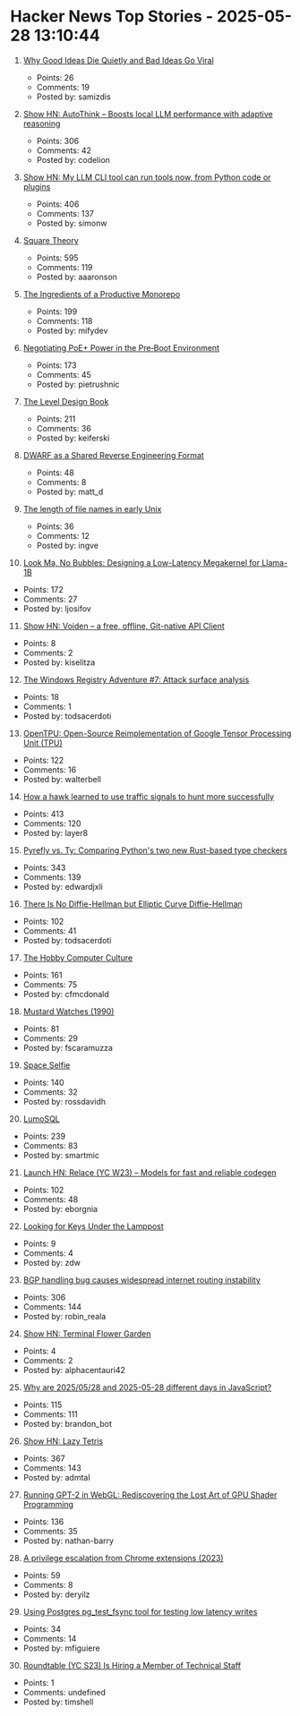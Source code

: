 # Hacker News Top Stories - 2025-05-28 13:10:44

1. [Why Good Ideas Die Quietly and Bad Ideas Go Viral](https://www.newyorker.com/books/under-review/why-good-ideas-die-quietly-and-bad-ideas-go-viral)
   - Points: 26
   - Comments: 19
   - Posted by: samizdis

2. [Show HN: AutoThink – Boosts local LLM performance with adaptive reasoning](undefined)
   - Points: 306
   - Comments: 42
   - Posted by: codelion

3. [Show HN: My LLM CLI tool can run tools now, from Python code or plugins](https://simonwillison.net/2025/May/27/llm-tools/)
   - Points: 406
   - Comments: 137
   - Posted by: simonw

4. [Square Theory](https://aaronson.org/blog/square-theory)
   - Points: 595
   - Comments: 119
   - Posted by: aaaronson

5. [The Ingredients of a Productive Monorepo](https://blog.swgillespie.me/posts/monorepo-ingredients/)
   - Points: 199
   - Comments: 118
   - Posted by: mifydev

6. [Negotiating PoE+ Power in the Pre‑Boot Environment](https://roderickkhan.com/posts/2025-05-16-poe-uefi-solution)
   - Points: 173
   - Comments: 45
   - Posted by: pietrushnic

7. [The Level Design Book](https://book.leveldesignbook.com)
   - Points: 211
   - Comments: 36
   - Posted by: keiferski

8. [DWARF as a Shared Reverse Engineering Format](https://lief.re/blog/2025-05-27-dwarf-editor/)
   - Points: 48
   - Comments: 8
   - Posted by: matt_d

9. [The length of file names in early Unix](https://utcc.utoronto.ca/~cks/space/blog/unix/UnixEarlyFilenameLenghts)
   - Points: 36
   - Comments: 12
   - Posted by: ingve

10. [Look Ma, No Bubbles: Designing a Low-Latency Megakernel for Llama-1B](https://hazyresearch.stanford.edu/blog/2025-05-27-no-bubbles)
   - Points: 172
   - Comments: 27
   - Posted by: ljosifov

11. [Show HN: Voiden – a free, offline, Git-native API Client](https://voiden.md)
   - Points: 8
   - Comments: 2
   - Posted by: kiselitza

12. [The Windows Registry Adventure #7: Attack surface analysis](https://googleprojectzero.blogspot.com/2025/05/the-windows-registry-adventure-7-attack-surface.html)
   - Points: 18
   - Comments: 1
   - Posted by: todsacerdoti

13. [OpenTPU: Open-Source Reimplementation of Google Tensor Processing Unit (TPU)](https://github.com/UCSBarchlab/OpenTPU)
   - Points: 122
   - Comments: 16
   - Posted by: walterbell

14. [How a hawk learned to use traffic signals to hunt more successfully](https://www.frontiersin.org/news/2025/05/23/street-smarts-hawk-use-traffic-signals-hunting)
   - Points: 413
   - Comments: 120
   - Posted by: layer8

15. [Pyrefly vs. Ty: Comparing Python's two new Rust-based type checkers](https://blog.edward-li.com/tech/comparing-pyrefly-vs-ty/)
   - Points: 343
   - Comments: 139
   - Posted by: edwardjxli

16. [There Is No Diffie-Hellman but Elliptic Curve Diffie-Hellman](https://keymaterial.net/2025/05/23/there-is-no-diffie-hellman-but-elliptic-curve-diffie-hellman/)
   - Points: 102
   - Comments: 41
   - Posted by: todsacerdoti

17. [The Hobby Computer Culture](https://technicshistory.com/2025/05/24/the-hobby-computer-culture/)
   - Points: 161
   - Comments: 75
   - Posted by: cfmcdonald

18. [Mustard Watches (1990)](https://girard.perso.math.cnrs.fr/mustard/article.html)
   - Points: 81
   - Comments: 29
   - Posted by: fscaramuzza

19. [Space Selfie](https://space.crunchlabs.com/)
   - Points: 140
   - Comments: 32
   - Posted by: rossdavidh

20. [LumoSQL](https://lumosql.org/src/lumosql/doc/trunk/README.md)
   - Points: 239
   - Comments: 83
   - Posted by: smartmic

21. [Launch HN: Relace (YC W23) – Models for fast and reliable codegen](undefined)
   - Points: 102
   - Comments: 48
   - Posted by: eborgnia

22. [Looking for Keys Under the Lamppost](https://www.johndcook.com/blog/2025/05/25/lamppost/)
   - Points: 9
   - Comments: 4
   - Posted by: zdw

23. [BGP handling bug causes widespread internet routing instability](https://blog.benjojo.co.uk/post/bgp-attr-40-junos-arista-session-reset-incident)
   - Points: 306
   - Comments: 144
   - Posted by: robin_reala

24. [Show HN: Terminal Flower Garden](https://github.com/bdavidzhang/flower-garden-cli)
   - Points: 4
   - Comments: 2
   - Posted by: alphacentauri42

25. [Why are 2025/05/28 and 2025-05-28 different days in JavaScript?](https://brandondong.github.io/blog/javascript_dates/)
   - Points: 115
   - Comments: 111
   - Posted by: brandon_bot

26. [Show HN: Lazy Tetris](https://lazytetris.com/)
   - Points: 367
   - Comments: 143
   - Posted by: admtal

27. [Running GPT-2 in WebGL: Rediscovering the Lost Art of GPU Shader Programming](https://nathan.rs/posts/gpu-shader-programming/)
   - Points: 136
   - Comments: 35
   - Posted by: nathan-barry

28. [A privilege escalation from Chrome extensions (2023)](https://0x44.xyz/blog/cve-2023-4369/)
   - Points: 59
   - Comments: 8
   - Posted by: deryilz

29. [Using Postgres pg_test_fsync tool for testing low latency writes](https://tanelpoder.com/posts/using-pg-test-fsync-for-testing-low-latency-writes/)
   - Points: 34
   - Comments: 14
   - Posted by: mfiguiere

30. [Roundtable (YC S23) Is Hiring a Member of Technical Staff](https://www.ycombinator.com/companies/roundtable/jobs/ZTZHEbb-member-of-technical-staff)
   - Points: 1
   - Comments: undefined
   - Posted by: timshell

